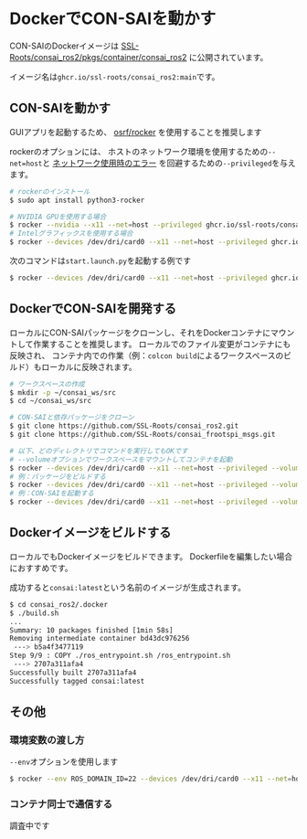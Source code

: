 # DockerでCON-SAIを動かす

CON-SAIのDockerイメージは
[SSL-Roots/consai_ros2/pkgs/container/consai_ros2](https://github.com/SSL-Roots/consai_ros2/pkgs/container/consai_ros2)
に公開されています。

イメージ名は`ghcr.io/ssl-roots/consai_ros2:main`です。

## CON-SAIを動かす

GUIアプリを起動するため、
[osrf/rocker](https://github.com/osrf/rocker)
を使用することを推奨します

rockerのオプションには、
ホストのネットワーク環境を使用するための`--net=host`と
[ネットワーク使用時のエラー](https://github.com/osrf/rocker/issues/13)
を回避するための`--privileged`を与えます。

```sh
# rockerのインストール
$ sudo apt install python3-rocker

# NVIDIA GPUを使用する場合
$ rocker --nvidia --x11 --net=host --privileged ghcr.io/ssl-roots/consai_ros2:main rqt
# Intelグラフィックスを使用する場合
$ rocker --devices /dev/dri/card0 --x11 --net=host --privileged ghcr.io/ssl-roots/consai_ros2:main rqt
```

次のコマンドは`start.launch.py`を起動する例です

```sh
$ rocker --devices /dev/dri/card0 --x11 --net=host --privileged ghcr.io/ssl-roots/consai_ros2:main ros2 launch consai_examples start.launch.py
```

## DockerでCON-SAIを開発する

ローカルにCON-SAIパッケージをクローンし、それをDockerコンテナにマウントして作業することを推奨します。
ローカルでのファイル変更がコンテナにも反映され、
コンテナ内での作業（例：`colcon build`によるワークスペースのビルド）もローカルに反映されます。

```sh
# ワークスペースの作成
$ mkdir -p ~/consai_ws/src
$ cd ~/consai_ws/src

# CON-SAIと依存パッケージをクローン
$ git clone https://github.com/SSL-Roots/consai_ros2.git
$ git clone https://github.com/SSL-Roots/consai_frootspi_msgs.git

# 以下、どのディレクトリでコマンドを実行してもOKです
# --volumeオプションでワークスペースをマウントしてコンテナを起動
$ rocker --devices /dev/dri/card0 --x11 --net=host --privileged --volume ~/consai_ws:/root/ros2_ws -- ghcr.io/ssl-roots/consai_ros2:main
# 例：パッケージをビルドする
$ rocker --devices /dev/dri/card0 --x11 --net=host --privileged --volume ~/consai_ws:/root/ros2_ws -- ghcr.io/ssl-roots/consai_ros2:main colcon build --symlink-install
# 例：CON-SAIを起動する
$ rocker --devices /dev/dri/card0 --x11 --net=host --privileged --volume ~/consai_ws:/root/ros2_ws -- ghcr.io/ssl-roots/consai_ros2:main ros2 launch consai_examples start.launch.py
```

## Dockerイメージをビルドする

ローカルでもDockerイメージをビルドできます。
Dockerfileを編集したい場合におすすめです。

成功すると`consai:latest`という名前のイメージが生成されます。

```sh
$ cd consai_ros2/.docker
$ ./build.sh
...
Summary: 10 packages finished [1min 58s]
Removing intermediate container bd43dc976256
 ---> b5a4f3477119
Step 9/9 : COPY ./ros_entrypoint.sh /ros_entrypoint.sh
 ---> 2707a311afa4
Successfully built 2707a311afa4
Successfully tagged consai:latest
```

## その他

### 環境変数の渡し方

`--env`オプションを使用します

```sh
$ rocker --env ROS_DOMAIN_ID=22 --devices /dev/dri/card0 --x11 --net=host --privileged --volume ~/consai_ws:/root/ros2_ws -- ghcr.io/ssl-roots/consai_ros2:main
```

### コンテナ同士で通信する

調査中です
